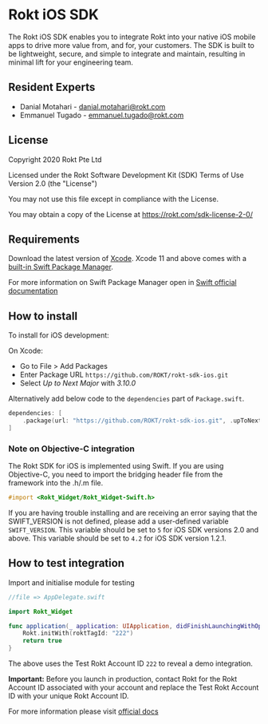 # Rokt iOS SDK

The Rokt iOS SDK enables you to integrate Rokt into your native iOS mobile apps to drive more value from, and for, your customers. The SDK is built to be lightweight, secure, and simple to integrate and maintain, resulting in minimal lift for your engineering team.

## Resident Experts

- Danial Motahari - danial.motahari@rokt.com
- Emmanuel Tugado - emmanuel.tugado@rokt.com

## License

Copyright 2020 Rokt Pte Ltd

Licensed under the Rokt Software Development Kit (SDK) Terms of Use
Version 2.0 (the "License")

You may not use this file except in compliance with the License.

You may obtain a copy of the License at https://rokt.com/sdk-license-2-0/

## Requirements

Download the latest version of [Xcode](https://developer.apple.com/xcode/). Xcode 11 and above comes with a [built-in Swift Package Manager](https://developer.apple.com/documentation/xcode/adding-package-dependencies-to-your-app).

For more information on Swift Package Manager open in [Swift official documentation](https://swift.org/package-manager/)

## How to install

To install for iOS development:

On Xcode: 
* Go to File > Add Packages
* Enter Package URL `https://github.com/ROKT/rokt-sdk-ios.git`
* Select *Up to Next Major* with *3.10.0*

Alternatively add below code to the `dependencies` part of `Package.swift`.
```swift
dependencies: [
    .package(url: "https://github.com/ROKT/rokt-sdk-ios.git", .upToNextMajor(from: "3.10.0"))
]
```

### Note on Objective-C integration

The Rokt SDK for iOS is implemented using Swift. If you are using Objective-C, you need to import the bridging header file from the framework into the .h/.m file.
```objective-c
#import <Rokt_Widget/Rokt_Widget-Swift.h>
```
If you are having trouble installing and are receiving an error saying that the SWIFT_VERSION is not defined, please add a user-defined variable `SWIFT_VERSION`. This variable should be set to `5` for iOS SDK versions 2.0 and above. This variable should be set to `4.2` for iOS SDK version 1.2.1.

## How to test integration

Import and initialise module for testing

```swift
//file => AppDelegate.swift

import Rokt_Widget

func application(_ application: UIApplication, didFinishLaunchingWithOptions launchOptions: [UIApplicationLaunchOptionsKey: Any]?) -> Bool {
    Rokt.initWith(roktTagId: "222")
    return true
}
```

The above uses the Test Rokt Account ID `222` to reveal a demo integration.

**Important:** Before you launch in production, contact Rokt for the Rokt Account ID associated with your account and replace the Test Rokt Account ID with your unique Rokt Account ID.

For more information please visit [official docs](https://docs.rokt.com/docs/developers/integration-guides/ios/overview)